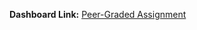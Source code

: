 **Dashboard Link:** [Peer-Graded Assignment](https://dataplatform.cloud.ibm.com/dashboards/21a07a72-9118-42ca-91c5-2000c2568a47/view/7b17a07d06b26fcf48c5f6e407cd28577b66270cb4bbd25285d07b495b317097a86d1197c8791e5fd3110c36a2ba400acb)